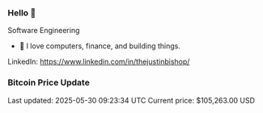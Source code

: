 ### Hello 🤙  

Software Engineering

- 🔭 I love computers, finance, and building things.
  
LinkedIn: https://www.linkedin.com/in/thejustinbishop/  










































































































































































































































































































































































































































































































































### Bitcoin Price Update
Last updated: 2025-05-30 09:23:34 UTC
Current price: $105,263.00 USD
